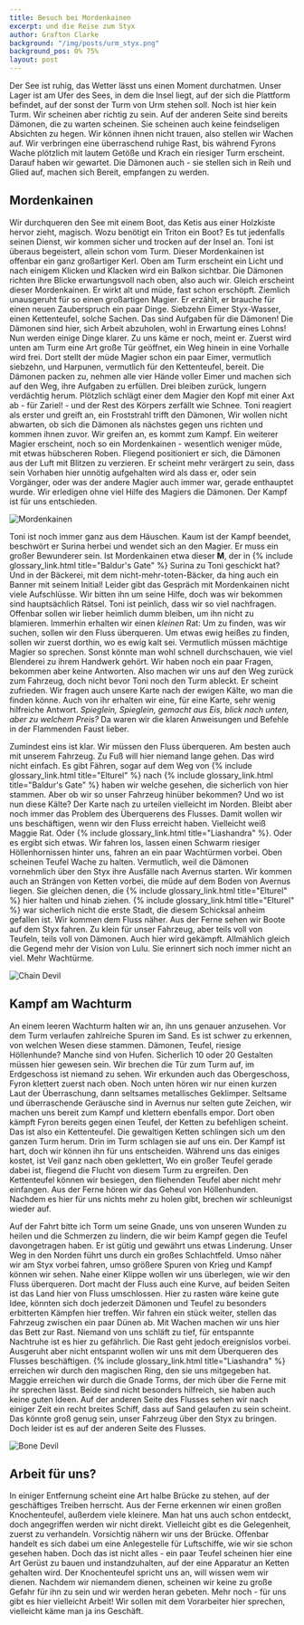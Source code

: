 ```yaml
---
title: Besuch bei Mordenkainen
excerpt: und die Reise zum Styx
author: Grafton Clarke
background: "/img/posts/urm_styx.png"
background_pos: 0% 75%
layout: post
---
```


Der See ist ruhig, das Wetter lässt uns einen Moment durchatmen. Unser Lager ist
am Ufer des Sees, in dem die Insel liegt, auf der sich die Plattform befindet,
auf der sonst der Turm von Urm stehen soll. Noch ist hier kein Turm. Wir
scheinen aber richtig zu sein. Auf der anderen Seite sind bereits Dämonen, die
zu warten scheinen. Sie scheinen auch keine feindseligen Absichten zu hegen. Wir
können ihnen nicht trauen, also stellen wir Wachen auf. Wir verbringen eine
überraschend ruhige Rast, bis während Fyrons Wache plötzlich mit lautem Getöße
und Krach ein riesiger Turm erscheint. Darauf haben wir gewartet. Die Dämonen
auch - sie stellen sich in Reih und Glied auf, machen sich Bereit, empfangen zu
werden.

## Mordenkainen

Wir durchqueren den See mit einem Boot, das Ketis aus einer Holzkiste hervor
zieht, magisch. Wozu benötigt ein Triton ein Boot? Es tut jedenfalls seinen
Dienst, wir kommen sicher und trocken auf der Insel an. Toni ist überaus
begeistert, allein schon vom Turm. Dieser Mordenkainen ist offenbar ein ganz
großartiger Kerl. Oben am Turm erscheint ein Licht und nach einigem Klicken und
Klacken wird ein Balkon sichtbar. Die Dämonen richten ihre Blicke erwartungsvoll
nach oben, also auch wir. Gleich erscheint dieser Mordenkainen. Er wirkt alt und
müde, fast schon erschöpft. Ziemlich unausgeruht für so einen großartigen
Magier. Er erzählt, er brauche für einen neuen Zauberspruch ein paar Dinge.
Siebzehn Eimer Styx-Wasser, einen Kettenteufel, solche Sachen. Das sind Aufgaben
für die Dämonen! Die Dämonen sind hier, sich Arbeit abzuholen, wohl in Erwartung
eines Lohns! Nun werden einige Dinge klarer. Zu uns käme er noch, meint er.
Zuerst wird unten am Turm eine Art große Tür geöffnet, ein Weg hinein in eine
Vorhalle wird frei. Dort stellt der müde Magier schon ein paar Eimer, vermutlich
siebzehn, und Harpunen, vermutlich für den Kettenteufel, bereit. Die Dämonen
packen zu, nehmen alle vier Hände voller Eimer und machen sich auf den Weg, ihre
Aufgaben zu erfüllen. Drei bleiben zurück, lungern verdächtig herum. Plötzlich
schlägt einer dem Magier den Kopf mit einer Axt ab - für Zariel! - und der Rest
des Körpers zerfällt wie Schnee. Toni reagiert als erster und greift an, ein
Froststrahl trifft den Dämonen, Wir wollen nicht abwarten, ob sich die Dämonen
als nächstes gegen uns richten und kommen ihnen zuvor. Wir greifen an, es kommt
zum Kampf. Ein weiterer Magier erscheint, noch so ein Mordenkainen - wesentlich
weniger müde, mit etwas hübscheren Roben. Fliegend positioniert er sich, die
Dämonen aus der Luft mit Blitzen zu verzieren. Er scheint mehr verärgert zu
sein, dass sein Vorhaben hier unnötig aufgehalten wird als dass er, oder sein
Vorgänger, oder was der andere Magier auch immer war, gerade enthauptet wurde.
Wir erledigen ohne viel Hilfe des Magiers die Dämonen. Der Kampf ist für uns
entschieden.

![Mordenkainen](/img/posts/mordenkainen.png)

Toni ist noch immer ganz aus dem Häuschen. Kaum ist der Kampf beendet, beschwört
er Surina herbei und wendet sich an den Magier. Er  muss ein großer Bewunderer
sein. Ist Mordenkainen etwa dieser **M**, der in {% include glossary_link.html title="Baldur's Gate" %} Surina zu Toni
geschickt hat? Und in der Bäckerei, mit dem nicht-mehr-toten-Bäcker, da hing
auch ein Banner mit seinem Initial! Leider gibt das Gespräch mit Mordenkainen
nicht viele Aufschlüsse. Wir bitten ihn um seine Hilfe, doch was wir bekommen
sind hauptsächlich Rätsel. Toni ist peinlich, dass wir so viel nachfragen.
Offenbar sollen wir lieber heimlich dumm bleiben, um ihn nicht zu blamieren.
Immerhin erhalten wir einen *kleinen* Rat: Um zu finden, was wir suchen, sollen
wir den Fluss überqueren. Um etwas ewig heißes zu finden, sollen wir zuerst
dorthin, wo es ewig kalt sei. Vermutlich müssen mächtige Magier so sprechen.
Sonst könnte man wohl schnell durchschauen, wie viel Blenderei zu ihrem Handwerk
gehört. Wir haben noch ein paar Fragen, bekommen aber keine Antworten. Also
machen wir uns auf den Weg zurück zum Fahrzeug, doch nicht bevor Toni noch den
Turm ableckt. Er scheint zufrieden. Wir fragen auch unsere Karte nach der ewigen
Kälte, wo man die finden könne. Auch von ihr erhalten wir eine, für eine Karte,
sehr wenig hilfreiche Antwort. *Spieglein, Spieglein, gemacht aus Eis, blick
nach unten, aber zu welchem Preis?* Da waren wir die klaren Anweisungen und
Befehle in der Flammenden Faust lieber.

Zumindest eins ist klar. Wir müssen den Fluss überqueren. Am besten auch mit
unserem Fahrzeug. Zu Fuß will hier niemand lange gehen. Das wird nicht einfach.
Es gibt Fähren, sogar auf dem Weg von {% include glossary_link.html title="Elturel" %} nach {% include glossary_link.html title="Baldur's Gate" %} haben wir
welche gesehen, die sicherlich von hier stammen. Aber ob wir so unser Fahrzeug
hinüber bekommen? Und wo ist nun diese Kälte? Der Karte nach zu urteilen
vielleicht im Norden. Bleibt aber noch immer das Problem des Überquerens des
Flusses. Damit wollen wir uns beschäftigen, wenn wir den Fluss erreicht haben.
Vielleicht weiß Maggie Rat. Oder {% include glossary_link.html title="Liashandra" %}. Oder es ergibt sich etwas. Wir
fahren los, lassen einen Schwarm riesiger Höllenhornissen hinter uns, fahren an
ein paar Wachtürmen vorbei. Oben scheinen Teufel Wache zu halten. Vermutlich,
weil die Dämonen vornehmlich über den Styx ihre Ausfälle nach Avernus starten.
Wir kommen auch an Strängen von Ketten vorbei, die müde auf dem Boden von
Avernus liegen. Sie gleichen denen, die {% include glossary_link.html title="Elturel" %} hier halten und hinab ziehen.
{% include glossary_link.html title="Elturel" %} war sicherlich nicht die erste Stadt, die diesem Schicksal anheim
gefallen ist. Wir kommen dem Fluss näher. Aus der Ferne sehen wir Boote auf dem
Styx fahren. Zu klein für unser Fahrzeug, aber teils voll von Teufeln, teils
voll von Dämonen. Auch hier wird gekämpft. Allmählich gleich die Gegend mehr der
Vision von Lulu. Sie erinnert sich noch immer nicht an viel. Mehr Wachtürme.

![Chain Devil](/img/posts/chain_devil.png)

## Kampf am Wachturm

An einem leeren Wachturm halten wir an, ihn uns genauer anzusehen. Vor dem Turm
verlaufen zahlreiche Spuren im Sand. Es ist schwer zu erkennen, von welchen
Wesen diese stammen. Dämonen, Teufel, riesige Höllenhunde? Manche sind von
Hufen. Sicherlich 10 oder 20 Gestalten müssen hier gewesen sein. Wir brechen die
Tür zum Turm auf, im Erdgeschoss ist niemand zu sehen. Wir erkunden auch das
Obergeschoss, Fyron klettert zuerst nach oben. Noch unten hören wir nur einen
kurzen Laut der Überraschung, dann seltsames metallisches Geklimper. Seltsame
und überraschende Geräusche sind in Avernus nur selten gute Zeichen, wir machen
uns bereit zum Kampf und klettern ebenfalls empor. Dort oben kämpft Fyron
bereits gegen einen Teufel, der Ketten zu befehligen scheint. Das ist also ein
Kettenteufel. Die gewaltigen Ketten schlingen sich um den ganzen Turm herum.
Drin im Turm schlagen sie auf uns ein. Der Kampf ist hart, doch wir können ihn
für uns entscheiden. Während uns das einiges kostet, ist Veil ganz nach oben
geklettert, Wo ein großer Teufel gerade dabei ist, fliegend die Flucht von
diesem Turm zu ergreifen. Den Kettenteufel können wir besiegen, den fliehenden
Teufel aber nicht mehr einfangen. Aus der Ferne hören wir das Geheul von
Höllenhunden. Nachdem es hier für uns nichts mehr zu holen gibt, brechen wir
schleunigst wieder auf.

Auf der Fahrt bitte ich Torm um seine Gnade, uns von unseren Wunden zu heilen
und die Schmerzen zu lindern, die wir beim Kampf gegen die Teufel davongetragen
haben. Er ist gütig und gewährt uns etwas Linderung. Unser Weg in den Norden
führt uns durch ein großes Schlachtfeld. Umso näher wir am Styx vorbei fahren,
umso größere Spuren von Krieg und Kampf können wir sehen. Nahe einer Klippe
wollen wir uns überlegen, wie wir den Fluss überqueren. Dort macht der Fluss
auch eine Kurve, auf beiden Seiten ist das Land hier von Fluss umschlossen. Hier
zu rasten wäre keine gute Idee, könnten sich doch jederzeit Dämonen und Teufel
zu besonders erbitterten Kämpfen hier treffen. Wir fahren ein stück weiter,
stellen das Fahrzeug zwischen ein paar Dünen ab. Mit Wachen machen wir uns hier
das Bett zur Rast. Niemand von uns schläft zu tief, für entspannte Nachtruhe ist
es hier zu gefährlich. Die Rast geht jedoch ereignislos vorbei. Ausgeruht aber
nicht entspannt wollen wir uns mit dem Überqueren des Flusses beschäftigen.
{% include glossary_link.html title="Liashandra" %} erreichen wir durch den magischen Ring, den sie uns mitgegeben hat.
Maggie erreichen wir durch die Gnade Torms, der mich über die Ferne mit ihr
sprechen lässt. Beide sind nicht besonders hilfreich, sie haben auch keine guten
Ideen. Auf der anderen Seite des Flusses sehen wir nach einiger Zeit ein recht
breites Schiff, dass auf Sand gelaufen zu sein scheint. Das könnte groß genug
sein, unser Fahrzeug über den Styx zu bringen. Doch leider ist es auf der
anderen Seite des Flusses.

![Bone Devil](/img/posts/bonedevil.png)

## Arbeit für uns?

In einiger Entfernung scheint eine Art halbe Brücke zu stehen, auf der
geschäftiges Treiben herrscht. Aus der Ferne erkennen wir einen großen
Knochenteufel, außerdem viele kleinere. Man hat uns auch schon entdeckt, doch
angegriffen werden wir nicht direkt. Vielleicht gibt es die Gelegenheit, zuerst
zu verhandeln. Vorsichtig nähern wir uns der Brücke. Offenbar handelt es sich
dabei um eine Anlegestelle für Luftschiffe, wie wir sie schon gesehen haben.
Doch das ist nicht alles - ein paar Teufel scheinen hier eine Art Gerüst zu
bauen und instandzuhalten, auf der eine Apparatur an Ketten gehalten wird. Der
Knochenteufel spricht uns an, will wissen wem wir dienen. Nachdem wir niemandem
dienen, scheinen wir keine zu große Gefahr für ihn zu sein und wir werden heran
gebeten. Mehr noch - für uns gibt es hier vielleicht Arbeit! Wir sollen mit dem
Vorarbeiter hier sprechen, vielleicht käme man ja ins Geschäft.
